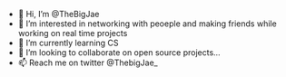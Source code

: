 - 👋 Hi, I’m @TheBigJae
- 👀 I’m interested in networking with peoeple and making friends while working on real time projects 
- 🌱 I’m currently learning CS
- 💞️ I’m looking to collaborate on open source projects...
- 📫 Reach me on twitter @ThebigJae_

<!---
TheBigJae/TheBigJae is a ✨ special ✨ repository because its `README.md` (this file) appears on your GitHub profile.
You can click the Preview link to take a look at your changes.
--->
